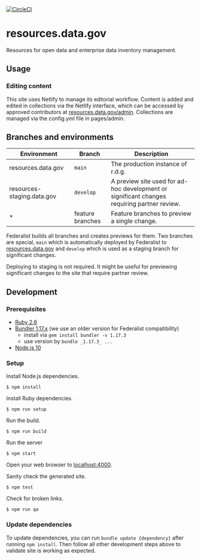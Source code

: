 [![CircleCI](https://circleci.com/gh/GSA/resources.data.gov.svg?style=svg)](https://circleci.com/gh/GSA/resources.data.gov)

# resources.data.gov

Resources for open data and enterprise data inventory management.

## Usage

### Editing content

This site uses Netlify to manage its editorial workflow. Content is added and
edited in collections via the Netlify interface, which can be accessed by
approved contributors at
[resources.data.gov/admin](https://resources.data.gov/admin). Collections are
managed via the config.yml file in pages/admin.


## Branches and environments

Environment | Branch | Description
----------- | ------ | -----------
resources.data.gov | `main` | The production instance of r.d.g.
resources-staging.data.gov | `develop` | A preview site used for ad-hoc development or significant changes requiring partner review.
\* | feature branches | Feature branches to preview a single change.

Federalist builds all branches and creates previews for them. Two branches are
special, `main` which is automatically deployed by Federalist to
[resources.data.gov](https://resources.data.gov/) and `develop` which is used as
a staging branch for significant changes.

Deploying to staging is not required. It might be useful for previewing
significant changes to the site that require partner review.


## Development

### Prerequisites

- [Ruby 2.6](https://www.ruby-lang.org/)
- [Bundler 1.17.x](https://bundler.io/) (we use an older version for Federalist
  compatibility)
    - install via `gem install bundler -v 1.17.3`
    - use version by `bundle _1.17.3_ ...`
- [Node.js 10](https://nodejs.org/)


### Setup

Install Node.js dependencies.

    $ npm install

Install Ruby dependencies.

    $ npm run setup

Run the build.

    $ npm run build

Run the server

    $ npm start

Open your web browser to [localhost:4000](http://localhost:4000/).

Sanity check the generated site.

    $ npm test

Check for broken links.

    $ npm run qa


### Update dependencies

To update dependencies, you can run `bundle update {dependency}` after running
`npm install`. Then follow all other development steps above to validate site is
working as expected.
